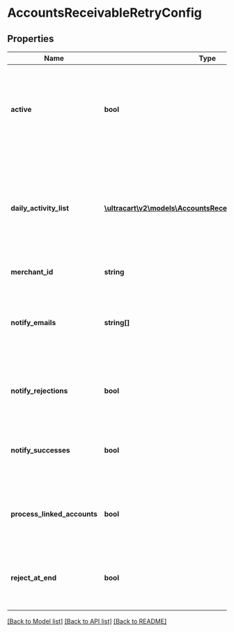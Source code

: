 # AccountsReceivableRetryConfig

## Properties
Name | Type | Description | Notes
------------ | ------------- | ------------- | -------------
**active** | **bool** | True if the retry should run daily.  False puts the retry service into an inactive state for this merchant. | [optional] 
**daily_activity_list** | [**\ultracart\v2\models\AccountsReceivableRetryDayActivity[]**](AccountsReceivableRetryDayActivity.md) | A list of days and what actions should take place on those days after an order reaches accounts receivable | [optional] 
**merchant_id** | **string** | UltraCart merchant ID | [optional] 
**notify_emails** | **string[]** | A list of email addresses to receive summary notifications from the retry service. | [optional] 
**notify_rejections** | **bool** | If true, email addresses are notified of rejections. | [optional] 
**notify_successes** | **bool** | If true, email addresses are notified of successful charges. | [optional] 
**process_linked_accounts** | **bool** | If true, all linked accounts are also processed using the same rules. | [optional] 
**reject_at_end** | **bool** | If true, the order is rejected the day after the last configured activity day | [optional] 

[[Back to Model list]](../README.md#documentation-for-models) [[Back to API list]](../README.md#documentation-for-api-endpoints) [[Back to README]](../README.md)


